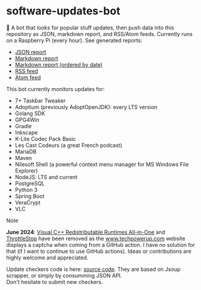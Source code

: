 # software-updates-bot
:robot: A bot that looks for popular stuff updates, then push data into this repository as JSON, markdown report, and RSS/Atom feeds. Currently runs on a Raspberry Pi (every hour). See generated reports:  
* [JSON report](https://raw.githubusercontent.com/jonathanlermitage/software-updates-bot/master/report/report.json)
* [Markdown report](report/report.md)
* [Markdown report (ordered by date)](report/report-by-date.md)
* [RSS feed](https://raw.githubusercontent.com/jonathanlermitage/software-updates-bot/master/report/report.rss.xml)
* [Atom feed](https://raw.githubusercontent.com/jonathanlermitage/software-updates-bot/master/report/report.atom.xml)

This bot currently monitors updates for:
* 7+ Taskbar Tweaker
* Adoptium (previously AdoptOpenJDK): every LTS version
* Golang SDK
* GPG4Win
* Gradle
* Inkscape
* K-Lite Codec Pack Basic
* Les Cast Codeurs (a great French podcast)
* MariaDB
* Maven
* Nilesoft Shell (a powerful context menu manager for MS Windows File Explorer)
* NodeJS: LTS and current
* PostgreSQL
* Python 3
* Spring Boot
* VeraCrypt
* VLC

> [!NOTE] 
> **June 2024**: [Visual C++ Redistributable Runtimes All-in-One](https://www.techpowerup.com/download/visual-c-redistributable-runtime-package-all-in-one/) and [ThrottleStop](https://www.techpowerup.com/download/techpowerup-throttlestop/) have been removed as the www.techpowerup.com website displays a captcha when coming from a GitHub action. I have no solution for that (if I want to continue to use GitHub actions). Ideas or contributions are highly welcome and appreciated.

Update checkers code is here: [source code](https://github.com/jonathanlermitage/software-updates-bot/tree/master/src/main/kotlin/biz/lermitage/sub/service/checker/impl). They are based on Jsoup scrapper, or simply by consumming JSON API.  
Don't hesitate to submit new checkers. 
